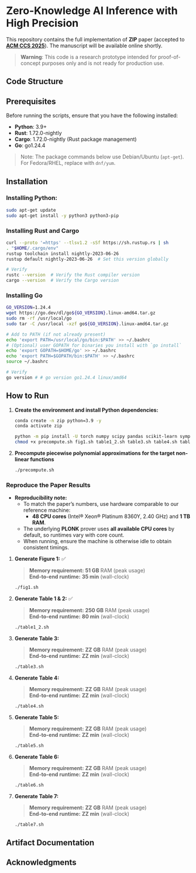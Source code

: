 # Zero-Knowledge AI Inference with High Precision

This repository contains the full implementation of **ZIP** paper (accepted to [**ACM CCS 2025**](https://www.sigsac.org/ccs/CCS2025/)). The manuscript will be available online shortly.

> **Warning**: This code is a research prototype intended for proof-of-concept purposes only and is not ready for production use.

## Code Structure

## Prerequisites
Before running the scripts, ensure that you have the following installed:

- **Python**: 3.9+
- **Rust**: 1.72.0-nightly
- **Cargo**: 1.72.0-nightly (Rust package management)
- **Go**: go1.24.4

> Note: The package commands below use Debian/Ubuntu (```apt-get```). For Fedora/RHEL, replace with ```dnf/yum```.

## Installation

### Installing Python:

   ```bash
   sudo apt-get update
   sudo apt-get install -y python3 python3-pip
   ```

### Installing Rust and Cargo

   ```bash
   curl --proto '=https' --tlsv1.2 -sSf https://sh.rustup.rs | sh
   . "$HOME/.cargo/env"
   rustup toolchain install nightly-2023-06-26
   rustup default nightly-2023-06-26  # Set this version globally

   # Verify
   rustc --version  # Verify the Rust compiler version
   cargo --version  # Verify the Cargo version
   ```

### Installing Go

   ```bash
   GO_VERSION=1.24.4
   wget https://go.dev/dl/go${GO_VERSION}.linux-amd64.tar.gz
   sudo rm -rf /usr/local/go
   sudo tar -C /usr/local -xzf go${GO_VERSION}.linux-amd64.tar.gz

   # Add to PATH (if not already present)
   echo 'export PATH=/usr/local/go/bin:$PATH' >> ~/.bashrc
   # (Optional) user GOPATH for binaries you install with `go install`
   echo 'export GOPATH=$HOME/go' >> ~/.bashrc
   echo 'export PATH=$GOPATH/bin:$PATH' >> ~/.bashrc
   source ~/.bashrc

   # Verify
   go version # # go version go1.24.4 linux/amd64
   ```

## How to Run

1. **Create the environment and install Python dependencies:**
   ```bash
   conda create -n zip python=3.9 -y
   conda activate zip
   ```
   ```bash
   python -m pip install -U torch numpy scipy pandas scikit-learn sympy
   chmod +x precompute.sh fig1.sh table1_2.sh table3.sh table4.sh table5.sh table6.sh table7.sh
   ```

2. **Precompute piecewise polynomial approximations for the target non-linear functions**
   ```bash
   ./precompute.sh
   ```
### Reproduce the Paper Results

- **Reproducibility note:**  
   - To match the paper’s numbers, use hardware comparable to our reference machine:
      - **48 CPU cores** (Intel® Xeon® Platinum 8360Y, 2.40 GHz) and **1 TB RAM**.  
   - The underlying **PLONK** prover uses **all available CPU cores** by default, so runtimes vary with core count.  
   - When running, ensure the machine is otherwise idle to obtain consistent timings.

1. **Generate Figure 1:** ✅
   > **Memory requirement:** **51 GB** RAM (peak usage)   
   > **End-to-end runtime:** **35 min** (wall-clock)   
   ```bash
   ./fig1.sh
   ```
2. **Generate Table 1 & 2:** ✅
   > **Memory requirement:** **250 GB** RAM (peak usage)   
   > **End-to-end runtime:** **80 min** (wall-clock)   

   ```bash
   ./table1_2.sh
   ```
3. **Generate Table 3:**
   > **Memory requirement:** **ZZ GB** RAM (peak usage)   
   > **End-to-end runtime:** **ZZ min** (wall-clock)   

   ```bash
   ./table3.sh
   ```
4. **Generate Table 4:**
   > **Memory requirement:** **ZZ GB** RAM (peak usage)   
   > **End-to-end runtime:** **ZZ min** (wall-clock)   

   ```bash
   ./table4.sh
   ```
5. **Generate Table 5:**
   > **Memory requirement:** **ZZ GB** RAM (peak usage)   
   > **End-to-end runtime:** **ZZ min** (wall-clock)   

   ```bash
   ./table5.sh
   ```
6. **Generate Table 6:** 
   > **Memory requirement:** **ZZ GB** RAM (peak usage)   
   > **End-to-end runtime:** **ZZ min** (wall-clock)   

   ```bash
   ./table6.sh
   ```
7. **Generate Table 7:**
   > **Memory requirement:** **ZZ GB** RAM (peak usage)   
   > **End-to-end runtime:** **ZZ min** (wall-clock)   

   ```bash
   ./table7.sh
   ```
   
## Artifact Documentation

## Acknowledgments

